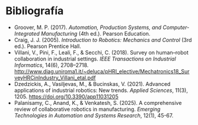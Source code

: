 
# Bibliografía

- Groover, M. P. (2017). *Automation, Production Systems, and Computer-Integrated Manufacturing* (4th ed.). Pearson Education.  
- Craig, J. J. (2005). *Introduction to Robotics: Mechanics and Control* (3rd ed.). Pearson Prentice Hall.  
- Villani, V., Pini, F., Leali, F., & Secchi, C. (2018). Survey on human–robot collaboration in industrial settings. *IEEE Transactions on Industrial Informatics*, 14(6), 2708–2718. http://www.diag.uniroma1.it/~deluca/pHRI_elective/Mechatronics18_SurveyHRCinIndustry_Villani_etal.pdf
- Dzedzickis, A., Vasiljevas, M., & Bucinskas, V. (2021). Advanced applications of industrial robotics: New trends. *Applied Sciences*, 11(3), 1205. https://doi.org/10.3390/app11031205  
- Palanisamy, C., Anand, K., & Venkatesh, S. (2025). A comprehensive review of collaborative robotics in manufacturing. *Emerging Technologies in Automation and Systems Research*, 12(1), 45-67.  


